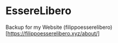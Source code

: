 # EssereLibero

Backup for my Website (filippoesserelibero)[https://filippoesserelibero.xyz/about/]

